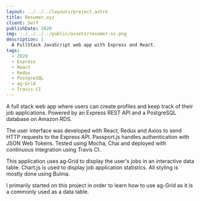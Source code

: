 ```yaml
---
layout: ../../../layouts/project.astro
title: Resumer.xyz
client: Self
publishDate: 2020
img: ../../../../public/assets/resumer-ss.png
description: |
  A FullStack JavaScript web app with Express and React.
tags:
  - 2020
  - Express
  - React
  - Redux
  - PostgreSQL
  - ag‑Grid
  - Travis CI
---
```


A full stack web app where users can create profiles and keep track of their
job applications. Powered by an Express REST API and a PostgreSQL database on Amazon
RDS.

The user interface was developed with React, Redux and Axios to send HTTP requests to the Express API. Passport.js handles authentication with JSON Web Tokens. Tested using Mocha, Chai and deployed with continuous integration using Travis CI.

This application uses ag‑Grid to display the user's jobs in an interactive data table. Chart.js is used to display job application statistics. All styling is mostly done using Bulma.

I primarily started on this project in order to learn how to use ag-Grid as it is a commonly used as a data table.
